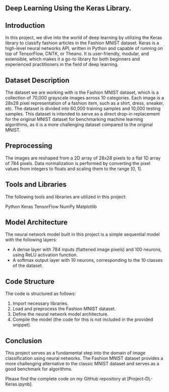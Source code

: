 ## Deep Learning Using the Keras Library.

## Introduction
In this project, we dive into the world of deep learning by utilizing the Keras library to classify fashion articles in the Fashion MNIST dataset. Keras is a high-level neural networks API, written in Python and capable of running on top of TensorFlow, CNTK, or Theano. It is user-friendly, modular, and extensible, which makes it a go-to library for both beginners and experienced practitioners in the field of deep learning.

## Dataset Description
The dataset we are working with is the Fashion MNIST dataset, which is a collection of 70,000 grayscale images across 10 categories. Each image is a 28x28 pixel representation of a fashion item, such as a shirt, dress, sneaker, etc. The dataset is divided into 60,000 training samples and 10,000 testing samples. This dataset is intended to serve as a direct drop-in replacement for the original MNIST dataset for benchmarking machine learning algorithms, as it is a more challenging dataset compared to the original MNIST.

## Preprocessing
The images are reshaped from a 2D array of 28x28 pixels to a flat 1D array of 784 pixels. Data normalization is performed by converting the pixel values from integers to floats and scaling them to the range [0, 1].

## Tools and Libraries
The following tools and libraries are utilized in this project:

Python
Keras
TensorFlow
NumPy
Matplotlib

## Model Architecture
The neural network model built in this project is a simple sequential model with the following layers:
- A dense layer with 784 inputs (flattened image pixels) and 100 neurons, using ReLU activation function.
- A softmax output layer with 10 neurons, corresponding to the 10 classes of the dataset.

## Code Structure
The code is structured as follows:
1. Import necessary libraries.
2. Load and preprocess the Fashion MNIST dataset.
3. Define the neural network model architecture.
4. Compile the model (the code for this is not included in the provided snippet).

## Conclusion
This project serves as a fundamental step into the domain of image classification using neural networks. The Fashion MNIST dataset provides a more challenging alternative to the classic MNIST dataset and serves as a good benchmark for algorithms.

Please find the complete code on my GitHub repository at [Project-DL-Keras.ipynb].
